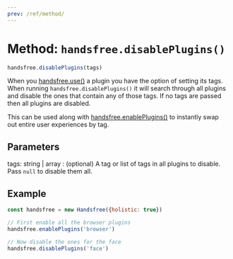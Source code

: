 ```yaml
---
prev: /ref/method/
---
```

# Method: `handsfree.disablePlugins()`

```js
handsfree.disablePlugins(tags)
```

When you [handsfree.use()](/ref/method/use) a plugin you have the option of setting its tags. When running `handsfree.disablePlugins()` it will search through all plugins and disable the ones that contain any of those tags. If no tags are passed then all plugins are disabled.

This can be used along with [handsfree.enablePlugins()](/ref/method/enablePlugins) to instantly swap out entire user experiences by tag.

## Parameters

tags: string | array
: (optional) A tag or list of tags in all plugins to disable. Pass `null` to disable them all.

## Example

```js
const handsfree = new Handsfree({holistic: true})

// First enable all the browser plugins
handsfree.enablePlugins('browser')

// Now disable the ones for the face
handsfree.disablePlugins('face')
```
